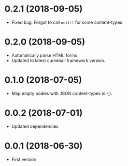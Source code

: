 0.2.1 (2018-09-05)
==================

* Fixed bug: Forgot to call `next()` for some content-types.


0.2.0 (2018-09-05)
==================

* Automatically parse HTML forms.
* Updated to latest curveball framework version.


0.1.0 (2018-07-05)
==================

* Map empty bodies with JSON content-types to `{}`.


0.0.2 (2018-07-01)
==================

* Updated dependencies


0.0.1 (2018-06-30)
==================

* First version
